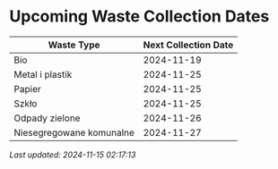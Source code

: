 # Upcoming Waste Collection Dates

| Waste Type | Next Collection Date |
|------------|----------------------|
| Bio | 2024-11-19 |
| Metal i plastik | 2024-11-25 |
| Papier | 2024-11-25 |
| Szkło | 2024-11-25 |
| Odpady zielone | 2024-11-26 |
| Niesegregowane komunalne | 2024-11-27 |


*Last updated: 2024-11-15 02:17:13*
